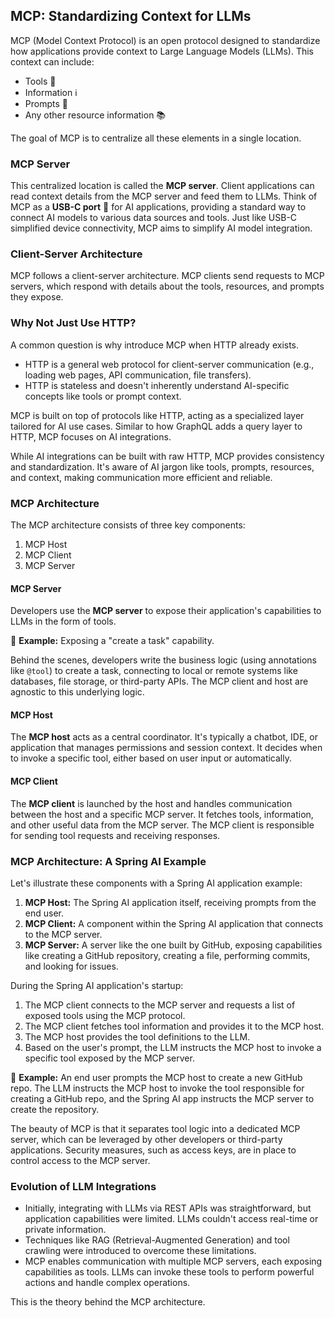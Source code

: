 ## MCP: Standardizing Context for LLMs

MCP (Model Context Protocol) is an open protocol designed to standardize how applications provide context to Large Language Models (LLMs). This context can include:

*   Tools 🧰
*   Information ℹ️
*   Prompts 💬
*   Any other resource information 📚

The goal of MCP is to centralize all these elements in a single location.

### MCP Server

This centralized location is called the **MCP server**. Client applications can read context details from the MCP server and feed them to LLMs. Think of MCP as a **USB-C port** 🔌 for AI applications, providing a standard way to connect AI models to various data sources and tools. Just like USB-C simplified device connectivity, MCP aims to simplify AI model integration.

### Client-Server Architecture

MCP follows a client-server architecture. MCP clients send requests to MCP servers, which respond with details about the tools, resources, and prompts they expose.

### Why Not Just Use HTTP?

A common question is why introduce MCP when HTTP already exists.

*   HTTP is a general web protocol for client-server communication (e.g., loading web pages, API communication, file transfers).
*   HTTP is stateless and doesn't inherently understand AI-specific concepts like tools or prompt context.

MCP is built on top of protocols like HTTP, acting as a specialized layer tailored for AI use cases. Similar to how GraphQL adds a query layer to HTTP, MCP focuses on AI integrations.

While AI integrations can be built with raw HTTP, MCP provides consistency and standardization. It's aware of AI jargon like tools, prompts, resources, and context, making communication more efficient and reliable.

### MCP Architecture

The MCP architecture consists of three key components:

1.  MCP Host
2.  MCP Client
3.  MCP Server

#### MCP Server

Developers use the **MCP server** to expose their application's capabilities to LLMs in the form of tools.

📌 **Example:** Exposing a "create a task" capability.

Behind the scenes, developers write the business logic (using annotations like `@tool`) to create a task, connecting to local or remote systems like databases, file storage, or third-party APIs. The MCP client and host are agnostic to this underlying logic.

#### MCP Host

The **MCP host** acts as a central coordinator. It's typically a chatbot, IDE, or application that manages permissions and session context. It decides when to invoke a specific tool, either based on user input or automatically.

#### MCP Client

The **MCP client** is launched by the host and handles communication between the host and a specific MCP server. It fetches tools, information, and other useful data from the MCP server. The MCP client is responsible for sending tool requests and receiving responses.

### MCP Architecture: A Spring AI Example

Let's illustrate these components with a Spring AI application example:

1.  **MCP Host:** The Spring AI application itself, receiving prompts from the end user.
2.  **MCP Client:** A component within the Spring AI application that connects to the MCP server.
3.  **MCP Server:** A server like the one built by GitHub, exposing capabilities like creating a GitHub repository, creating a file, performing commits, and looking for issues.

During the Spring AI application's startup:

1.  The MCP client connects to the MCP server and requests a list of exposed tools using the MCP protocol.
2.  The MCP client fetches tool information and provides it to the MCP host.
3.  The MCP host provides the tool definitions to the LLM.
4.  Based on the user's prompt, the LLM instructs the MCP host to invoke a specific tool exposed by the MCP server.

📌 **Example:** An end user prompts the MCP host to create a new GitHub repo. The LLM instructs the MCP host to invoke the tool responsible for creating a GitHub repo, and the Spring AI app instructs the MCP server to create the repository.

The beauty of MCP is that it separates tool logic into a dedicated MCP server, which can be leveraged by other developers or third-party applications. Security measures, such as access keys, are in place to control access to the MCP server.

### Evolution of LLM Integrations

*   Initially, integrating with LLMs via REST APIs was straightforward, but application capabilities were limited. LLMs couldn't access real-time or private information.
*   Techniques like RAG (Retrieval-Augmented Generation) and tool crawling were introduced to overcome these limitations.
*   MCP enables communication with multiple MCP servers, each exposing capabilities as tools. LLMs can invoke these tools to perform powerful actions and handle complex operations.

This is the theory behind the MCP architecture.

